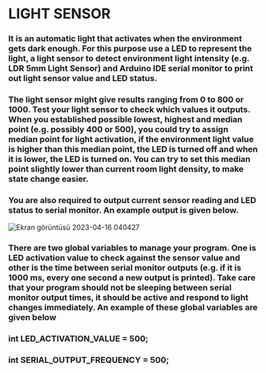 # LIGHT SENSOR

### It is an automatic light that activates when the environment gets dark enough. For this purpose use a LED to represent the light, a light sensor to detect environment light intensity (e.g. LDR 5mm Light Sensor) and Arduino IDE serial monitor to print out light sensor value and LED status.

### The light sensor might give results ranging from 0 to 800 or 1000. Test your light sensor to check which values it outputs. When you established possible lowest, highest and median point (e.g. possibly 400 or 500), you could try to assign median point for light activation, if the environment light value is higher than this median point, the LED is turned off and when it is lower, the LED is turned on. You can try to set this median point slightly lower than current room light density, to make state change easier.

### You are also required to output current sensor reading and LED status to serial monitor. An example output is given below.

![Ekran görüntüsü 2023-04-16 040427](https://user-images.githubusercontent.com/109742155/232260646-1174bd64-4ccc-4400-a715-72f3a9be3783.png)

### There are two global variables to manage your program. One is LED activation value to check against the sensor value and other is the time between serial monitor outputs (e.g. if it is 1000 ms, every one second a new output is printed). Take care that your program should not be sleeping between serial monitor output times, it should be active and respond to light changes immediately. An example of these global variables are given below

### int LED_ACTIVATION_VALUE = 500;

### int SERIAL_OUTPUT_FREQUENCY = 500;
